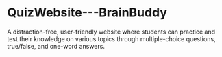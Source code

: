 # QuizWebsite---BrainBuddy
A distraction-free, user-friendly website where students can practice and test their knowledge on various topics through multiple-choice questions, true/false, and one-word answers.
